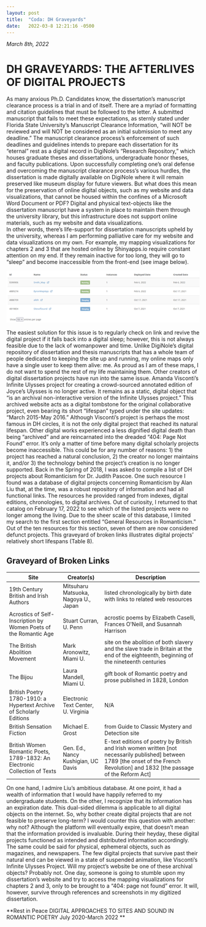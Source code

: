 ```yaml
---
layout: post
title:  "Coda: DH Graveyards"
date:   2022-03-8 12:21:16 -0500
---
```


*March 8th, 2022*
# DH GRAVEYARDS: THE AFTERLIVES OF DIGITAL PROJECTS

As many anxious Ph.D. Candidates know, the dissertation’s manuscript clearance process is a trial in and of itself. There are a myriad of formatting and citation guidelines that must be followed to the letter. A submitted manuscript that fails to meet these expectations, as sternly stated under Florida State University’s Manuscript Clearance Information, “will NOT be reviewed and will NOT be considered as an initial submission to meet any deadline.” The manuscript clearance process’s enforcement of such deadlines and guidelines intends to prepare each dissertation for its “eternal” rest as a digital record in DigiNole’s “Research Repository,” which houses graduate theses and dissertations, undergraduate honor theses, and faculty publications.  Upon successfully completing one’s oral defense and overcoming the manuscript clearance process’s various hurdles, the dissertation is made digitally available on DigiNole where it will remain preserved like museum display for future viewers. 
	But what does this mean for the preservation of online digital objects, such as my website and data visualizations, that cannot be housed within the confines of a Microsoft Word Document or PDF?  Digital and physical text-objects like the dissertation manuscript have a system in place to maintain them through the university library, but this infrastructure does not support online materials, such as my website and data visualizations.  
In other words, there’s life-support for dissertation manuscripts upheld by the university, whereas I am performing palliative care for my website and data visualizations on my own. For example, my mapping visualizations for chapters 2 and 3 that are hosted online by Shinyapps.io require constant attention on my end.  If they remain inactive for too long, they will go to “sleep” and become inaccessible from the front-end (see image below). 
 
![../assets/images/shiny.png](../assets/images/shiny.png)

The easiest solution for this issue is to regularly check on link and revive the digital project if it falls back into a digital sleep; however, this is not always feasible due to the lack of womanpower and time. Unlike DigiNole’s digital repository of dissertation and thesis manuscripts that has a whole team of people dedicated to keeping the site up and running, my online maps only have a single user to keep them alive: me. As proud as I am of these maps, I do not want to spend the rest of my life maintaining them. 
	Other creators of digital dissertation projects have run into the same issue. Amanda Visconti’s Infinite Ulysses project for creating a crowd-sourced annotated edition of Joyce’s Ulysses is no longer active. It remains as a static, digital object that “is an archival non-interactive version of the Infinite Ulysses project.”  This archived website acts as a digital tombstone for the original collaborative project, even bearing its short “lifespan” typed under the site updates: “March 2015-May 2016.” 
	Although Visconti’s project is perhaps the most famous in DH circles, it is not the only digital project that reached its natural lifespan. Other digital works experienced a less dignified digital death than being “archived” and are reincarnated into the dreaded “404: Page Not Found” error. It’s only a matter of time before many digital scholarly projects become inaccessible. This could be for any number of reasons: 1) the project has reached a natural conclusion, 2) the creator no longer maintains it, and/or 3) the technology behind the project’s creation is no longer supported.
 Back in the Spring of 2018, I was asked to compile a list of DH projects about Romanticism for Dr. Judith Pascoe. One such resource I found was a database of digital projects concerning Romanticism by Alan Liu that, at the time, was a robust repository of information and had all functional links.  The resources he provided ranged from indexes, digital editions, chronologies, to digital archives. Out of curiosity, I returned to that catalog on February 17, 2022 to see which of the listed projects were no longer among the living. Due to the sheer scale of this database, I limited my search to the first section entitled “General Resources in Romanticism.” Out of the ten resources for this section, seven of them are now considered defunct projects. This graveyard of broken links illustrates digital projects’ relatively short lifespans (Table 8). 
## Graveyard of Broken Links

| Site  | Creator(s)  | Description  |
|---|---|---|
| 19th Century British and Irish Authors  | Mitsuharu Matsuoka, Nagoya U., Japan  | listed chronologically by birth date with links to related web resources  |
|  Acrostics of Self-Inscription by Women Poets of the Romantic Age | Stuart Curran, U. Penn   | acrostic poems by Elizabeth Caselli, Frances O'Neill, and Susannah Harrison  |
| The British Abolition Movement  | Mark Aronowitz, Miami U.  |site on the abolition of both slavery and the slave trade in Britain at the end of the eighteenth, beginning of the nineteenth centuries   |
| The Bijou  | Laura Mandell, Miami U.  | gift book of Romantic poetry and prose published in 1828, London  |
| British Poetry 1780-1910: a Hypertext Archive of Scholarly Editions   | Electronic Text Center, U. Virginia   |  N/A |
| British Sensation Fiction  | Michael E. Grost  | from Guide to Classic Mystery and Detection site  |
| British Women Romantic Poets, 1789-1832: An Electronic Collection of Texts  | Gen. Ed., Nancy Kushigian, UC Davis  | E-text editions of poetry by British and Irish women written [not necessarily published] between 1789 [the onset of the French Revolution] and 1832 [the passage of the Reform Act]  |


On one hand, I admire Liu’s ambitious database. At one point, it had a wealth of information that I would have happily referred to my undergraduate students. On the other, I recognize that its information has an expiration date. This dual-sided dilemma is applicable to all digital objects on the internet. So, why bother create digital projects that are not feasible to preserve long-term? I would counter this question with another: why not? Although the platform will eventually expire, that doesn’t mean that the information provided is invaluable. During their heyday, these digital projects functioned as intended and distributed information accordingly. The same could be said for physical, ephemeral objects, such as magazines, and newspapers. The few digital projects that survive past their natural end can be viewed in a state of suspended animation, like Visconti’s Infinite Ulysses Project.
Will my project’s website be one of these archival objects? Probably not. One day, someone is going to stumble upon my dissertation’s website and try to access the mapping visualizations for chapters 2 and 3, only to be brought to a “404: page not found” error. It will, however, survive through references and screenshots in my digitized dissertation. 






**Rest in Peace
DIGITAL APPROACHES TO SITES AND SOUND IN ROMANTIC POETRY
July 2020-March 2022
**